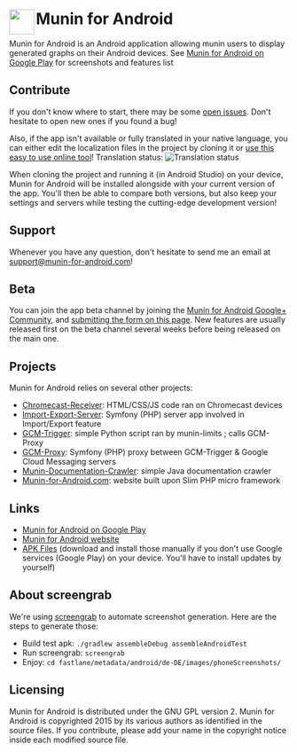 # <img src="/muninforAndroid/src/main/res/drawable-mdpi/launcher_icon.png" align="left" width="45" />Munin for Android
Munin for Android is an Android application allowing munin users to display generated
graphs on their Android devices. See [Munin for Android on Google
Play](https://play.google.com/store/apps/details?id=com.chteuchteu.munin) for screenshots
and features list

## Contribute
If you don't know where to start, there may be some [open issues](https://github.com/chteuchteu/Munin-for-Android/issues).
Don't hesitate to open new ones if you found a bug!

Also, if the app isn't available or fully translated in your native language, you can
either edit the localization files in the project by cloning it or [use this easy to use
online tool](https://hosted.weblate.org/projects/munin-for-android/strings/)!
Translation status: ![Translation status](https://hosted.weblate.org/widgets/munin-for-android/-/shields-badge.svg)

When cloning the project and running it (in Android Studio) on your device, Munin for
Android will be installed alongside with your current version of the app. You'll then be
able to compare both versions, but also keep your settings and servers while testing the
cutting-edge development version!

## Support
Whenever you have any question, don't hesitate to send me an email at
[support@munin-for-android.com](mailto:support@munin-for-android.com)!

## Beta
You can join the app beta channel by joining the [Munin for Android Google+
Community](https://plus.google.com/communities/107388806854318205826), and [submitting the
form on this page](https://play.google.com/apps/testing/com.chteuchteu.munin/join).
New features are usually released first on the beta channel several weeks before
being released on the main one.

## Projects
Munin for Android relies on several other projects:
* [Chromecast-Receiver](https://github.com/chteuchteu/Munin-for-Android-Chromecast-Receiver):
HTML/CSS/JS code ran on Chromecast devices
* [Import-Export-Server](https://github.com/chteuchteu/Munin-for-Android-Import-Export-Server):
Symfony (PHP) server app involved in Import/Export feature
* [GCM-Trigger](https://github.com/chteuchteu/Munin-for-Android-GCM-Trigger): simple Python
script ran by munin-limits ; calls GCM-Proxy
* [GCM-Proxy](https://github.com/chteuchteu/Munin-for-Android-GCM-Proxy): Symfony (PHP) proxy
between GCM-Trigger & Google Cloud Messaging servers
* [Munin-Documentation-Crawler](https://github.com/chteuchteu/Munin-Documentation-Crawler):
simple Java documentation crawler
* [Munin-for-Android.com](https://github.com/chteuchteu/Munin-for-Android.com): website built upon Slim PHP micro framework

## Links
* [Munin for Android on Google Play](https://play.google.com/store/apps/details?id=com.chteuchteu.munin)
* [Munin for Android website](http://www.munin-for-android.com)
* [APK Files](https://github.com/chteuchteu/Munin-for-Android/releases) (download and
install those manually if you don't use Google services (Google Play) on your device.
You'll have to install updates by yourself)

## About screengrab
We're using [screengrab](https://github.com/fastlane/fastlane/tree/master/screengrab) to automate
screenshot generation. Here are the steps to generate those:

- Build test apk: `./gradlew assembleDebug assembleAndroidTest`
- Run screengrab: `screengrab`
- Enjoy: `cd fastlane/metadata/android/de-DE/images/phoneScreenshots/`

## Licensing
Munin for Android is distributed under the GNU GPL version 2. Munin for Android is copyrighted 2015
by its various authors as identified in the source files.
If you contribute, please add your name in the copyright notice inside each modified source file.
